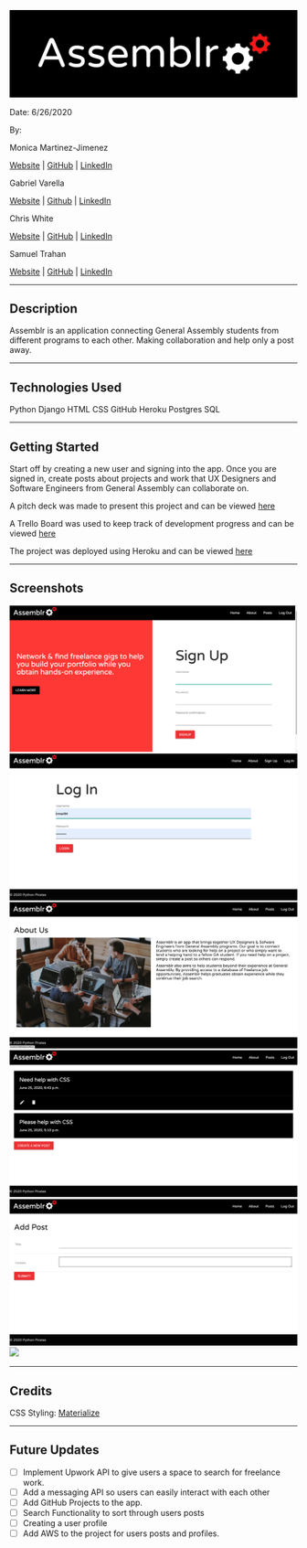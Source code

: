 ![](main_app/static/images/assemblr-banner.png)

Date: 6/26/2020

By:

Monica Martinez-Jimenez

[Website]() | [GitHub](https://github.com/monicamartinez64) | [LinkedIn](https://www.linkedin.com/in/monicamj/)

Gabriel Varella

[Website]() | [Github](https://github.com/GabiVarella) | [LinkedIn](https://www.linkedin.com/in/gabriel-varella-08a308184/)

Chris White

[Website]() | [GitHub](https://github.com/ChrisChroma) | [LinkedIn](https://www.linkedin.com/in/chrischromadev/)

Samuel Trahan

[Website](samueltrahan.com) | [GitHub](https://github.com/samueltrahan) | [LinkedIn](https://www.linkedin.com/in/samueltrahan/)

---

## Description

Assemblr is an application connecting General Assembly students from different programs to each other. Making collaboration and help only a post away.

---

## Technologies Used

Python
Django
HTML
CSS
GitHub
Heroku
Postgres
SQL

---

## Getting Started

Start off by creating a new user and signing into the app. Once you are signed in, create posts about projects and work that UX Designers and Software Engineers from General Assembly can collaborate on.

A pitch deck was made to present this project and can be viewed [here](https://docs.google.com/presentation/d/1Zmg2Hqge2GfSgzLvz43N6uXpsD1Ik5zn6Eb2PQG6bp8/edit?usp=sharing)

A Trello Board was used to keep track of development progress and can be viewed [here](https://trello.com/b/3SzsXMa7/assemblr)

The project was deployed using Heroku and can be viewed [here]()

---

## Screenshots

![](main_app/static/images/Home.png)
![](main_app/static/images/Login.png)
![](main_app/static/images/About.png)
![](main_app/static/images/ViewPosts.png)
![](main_app/static/images/NewPost.png)
![](main_app/static/images/PostDelete.png)

---

## Credits

CSS Styling: [Materialize](https://materializecss.com/)

---

## Future Updates

- [ ] Implement Upwork API to give users a space to search for freelance work.
- [ ] Add a messaging API so users can easily interact with each other
- [ ] Add GitHub Projects to the app.
- [ ] Search Functionality to sort through users posts
- [ ] Creating a user profile
- [ ] Add AWS to the project for users posts and profiles.